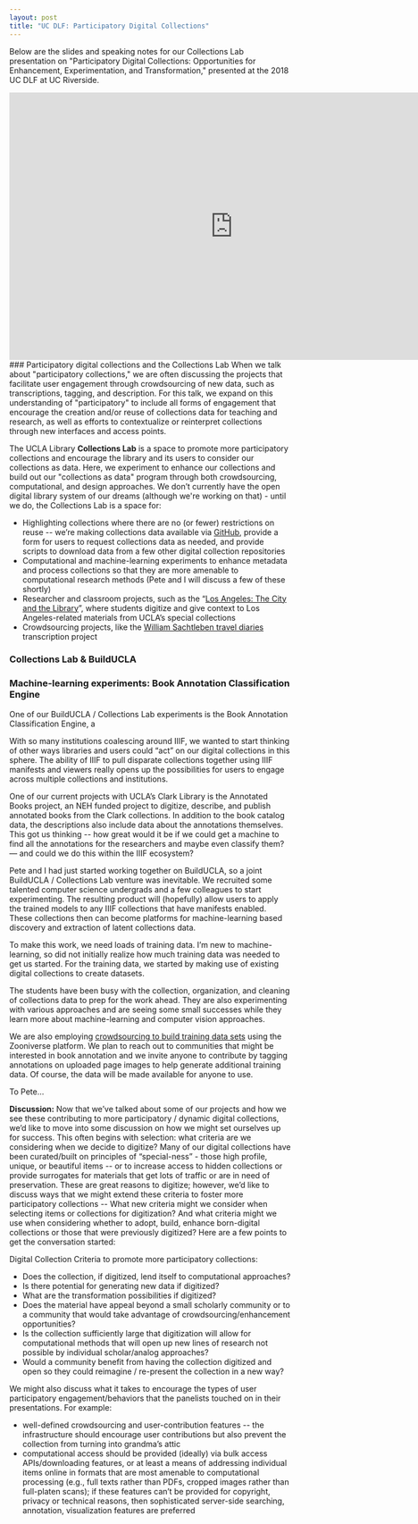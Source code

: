 ```yaml
---
layout: post
title: "UC DLF: Participatory Digital Collections"
---
```


Below are the slides and speaking notes for our Collections Lab presentation on "Participatory Digital Collections: Opportunities for Enhancement, Experimentation, and Transformation," presented at the 2018 UC DLF at UC Riverside.

<iframe src="https://docs.google.com/presentation/d/e/2PACX-1vTFA44Z6qh8JlGZL0TECsHGOkuRfkne5F0EQ2uufdqxh2EKh6RO4b5j37o7EKKes_a504l3vPbHyw4p/embed?start=false&loop=false&delayms=6000" frameborder="0" width="800" height="479" allowfullscreen="true" mozallowfullscreen="true" webkitallowfullscreen="true"></iframe>
<!--excerpt-->
### Participatory digital collections and the Collections Lab
When we talk about "participatory collections," we are often discussing the projects that facilitate user engagement through crowdsourcing of new data, such as transcriptions, tagging, and description. For this talk, we expand on this understanding of "participatory" to include all forms of engagement that encourage the creation and/or reuse of collections data for teaching and research, as well as efforts to contextualize or reinterpret collections through new interfaces and access points.

The UCLA Library **Collections Lab** is a space to promote more participatory collections and encourage the library and its users to consider our collections as data. Here, we experiment to enhance our collections and build out our "collections as data" program through both crowdsourcing, computational, and design approaches. We don’t currently have the open digital library system of our dreams (although we're working on that) - until we do, the Collections Lab is a space for:

* Highlighting collections where there are no (or fewer) restrictions on reuse -- we’re making collections data available via [GitHub](https://github.com/collectionslab), provide a form for users to request collections data as needed, and provide scripts to download data from a few other digital collection repositories
* Computational and machine-learning experiments to enhance metadata and process collections so that they are more amenable to computational research methods (Pete and I will discuss a few of these shortly)
* Researcher and classroom projects, such as the “[Los Angeles: The City and the Library](https://citystoriesucla.github.io/lyricalmap/)”, where students digitize and give context to Los Angeles-related materials from UCLA’s special collections
* Crowdsourcing projects, like the [William Sachtleben travel diaries](https://www.zooniverse.org/projects/kirschbombe/sachtleben-diaries) transcription project

### Collections Lab & BuildUCLA

### Machine-learning experiments: Book Annotation Classification Engine
One of our BuildUCLA / Collections Lab experiments is the Book Annotation Classification Engine, a

With so many institutions coalescing around IIIF, we wanted to start thinking of other ways libraries and users could “act” on our digital collections in this sphere. The ability of IIIF to pull disparate collections together using IIIF manifests and viewers really opens up the possibilities for users to engage across multiple collections and institutions.

One of our current projects with UCLA’s Clark Library is the Annotated Books project, an NEH funded project to digitize, describe, and publish annotated books from the Clark collections. In addition to the book catalog data, the descriptions also include data about the annotations themselves. This got us thinking -- how great would it be if we could get a machine to find all the annotations for the researchers and maybe even classify them? — and could we do this within the IIIF ecosystem?

Pete and I had just started working together on BuildUCLA, so a joint BuildUCLA / Collections Lab venture was inevitable. We recruited some talented computer science undergrads and a few colleagues to start experimenting. The resulting product will (hopefully) allow users to apply the trained models to any IIIF collections that have manifests enabled. These collections then can become platforms for machine-learning based discovery and extraction of latent collections data.

To make this work, we need loads of training data. I’m new to machine-learning, so did not initially realize how much training data was needed to get us started. For the training data, we started by making use of existing digital collections to create datasets.

The students have been busy with the collection, organization, and cleaning of collections data to prep for the work ahead. They are also experimenting with various approaches and are seeing some small successes while they learn more about machine-learning and computer vision approaches.

We are also employing [crowdsourcing to build training data sets](https://www.zooniverse.org/projects/kirschbombe/book-annotation-classification) using the Zooniverse platform. We plan to reach out to communities that might be interested in book annotation and we invite anyone to contribute by tagging annotations on uploaded page images to help generate additional training data. Of course, the data will be made available for anyone to use.

To Pete…

**Discussion:**
Now that we’ve talked about some of our projects and how we see these contributing to more participatory / dynamic digital collections, we’d like to move into some discussion on how we might set ourselves up for success. This often begins with selection: what criteria are we considering when we decide to digitize? Many of our digital collections have been curated/built on principles of “special-ness” - those high profile, unique, or beautiful items -- or to increase access to hidden collections or provide surrogates for materials that get lots of traffic or are in need of preservation. These are great reasons to digitize; however, we’d like to discuss ways that we might extend these criteria to foster more participatory collections -- What new criteria might we consider when selecting items or collections for digitization? And what criteria might we use when considering whether to adopt, build, enhance born-digital collections or those that were previously digitized? Here are a few points to get the conversation started:

Digital Collection Criteria to promote more participatory collections:

* Does the collection, if digitized, lend itself to computational approaches?
* Is there potential for generating new data if digitized?
* What are the transformation possibilities if digitized?
* Does the material have appeal beyond a small scholarly community or to a community that would take advantage of crowdsourcing/enhancement opportunities?
* Is the collection sufficiently large that digitization will allow for computational methods that will open up new lines of research not possible by individual scholar/analog approaches?
* Would a community benefit from having the collection digitized and open so they could reimagine / re-present the collection in a new way?

We might also discuss what it takes to encourage the types of user participatory engagement/behaviors that the panelists touched on in their presentations. For example:

* well-defined crowdsourcing and user-contribution features -- the infrastructure should encourage user contributions but also prevent the collection from turning into grandma’s attic
* computational access should be provided (ideally) via bulk access APIs/downloading features, or at least a means of addressing individual items online in formats that are most amenable to computational processing (e.g., full texts rather than PDFs, cropped images rather than full-platen scans); if these features can’t be provided for copyright, privacy or technical reasons, then sophisticated server-side searching, annotation, visualization features are preferred
